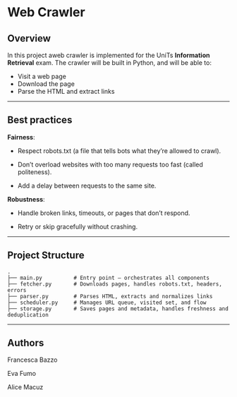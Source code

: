 # Web Crawler

## Overview
In this project aweb crawler is implemented for the UniTs **Information Retrieval** exam. The crawler will be built in Python, and will be able to:
* Visit a web page
* Download the page
* Parse the HTML and extract links

---

## Best practices

**Fairness**:

* Respect robots.txt (a file that tells bots what they’re allowed to crawl).

* Don’t overload websites with too many requests too fast (called politeness).

* Add a delay between requests to the same site.

**Robustness**:

* Handle broken links, timeouts, or pages that don’t respond.

* Retry or skip gracefully without crashing.

---

## Project Structure

```
.
├── main.py          # Entry point — orchestrates all components
├── fetcher.py       # Downloads pages, handles robots.txt, headers, errors
├── parser.py        # Parses HTML, extracts and normalizes links
├── scheduler.py     # Manages URL queue, visited set, and flow
├── storage.py       # Saves pages and metadata, handles freshness and deduplication
```
---

## Authors

Francesca Bazzo

Eva Fumo

Alice Macuz
